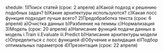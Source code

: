 shedule:
1)Поиск статей (срок: 2 апреля)
  a)Какой подход к решению подобных задач?
  b)Какие архитектуры используются?
  c)Какая лосс функция подходит лучше всего?
2)Предобработка текста (срок: 6 апреля)
  a)Очистка данных
  b)Разбиение на леммы
  c)Нормализация
3)Модель (срок: 20 апреля)
  a)Написание функций подачи данных в модель
    i.Train
    ii.Evaluate
    iii.Predict
  b)Написание архитектуры модели
  c)Определиться с лосс функцией
  d)Обучение и валидация
  e)Подбор оптимальных параметров
4)Презентация (срок: 22 апреля)
